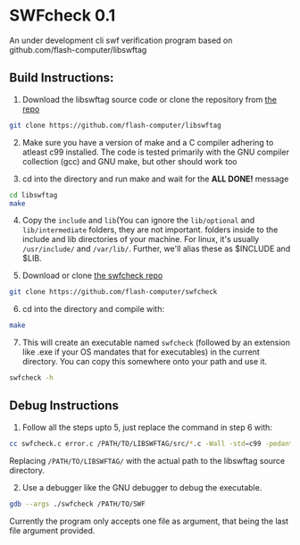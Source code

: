 # SWFcheck 0.1
An under development cli swf verification program based on github.com/flash-computer/libswftag

## Build Instructions:

1. Download the libswftag source code or clone the repository from [the repo](https://github.com/flash-computer/libswftag)

```sh
git clone https://github.com/flash-computer/libswftag
```

2. Make sure you have a version of make and a C compiler adhering to atleast c99 installed. The code is tested primarily with the GNU compiler collection (gcc) and GNU make, but other should work too

3. cd into the directory and run make and wait for the **ALL DONE!** message

```sh
cd libswftag
make
```

4. Copy the `include` and `lib`(You can ignore the `lib/optional` and `lib/intermediate` folders, they are not important. folders inside to the include and lib directories of your machine. For linux, it's usually `/usr/include/` and `/var/lib/`. Further, we'll alias these as $INCLUDE and $LIB.

5. Download or clone [the swfcheck repo](https://github.com/flash-computer/swfcheck)

```sh
git clone https://github.com/flash-computer/swfcheck
```

6. cd into the directory and compile with:

```sh
make
```

7. This will create an executable named `swfcheck` (followed by an extension like .exe if your OS mandates that for executables) in the current directory. You can copy this somewhere onto your path and use it.

```sh
swfcheck -h
```

## Debug Instructions

1. Follow all the steps upto 5, just replace the command in step 6 with:

```sh
cc swfcheck.c error.c /PATH/TO/LIBSWFTAG/src/*.c -Wall -std=c99 -pedantic -g -o swfcheck
```

Replacing `/PATH/TO/LIBSWFTAG/` with the actual path to the libswftag source directory.

2. Use a debugger like the GNU debugger to debug the executable.

```sh
gdb --args ./swfcheck /PATH/TO/SWF
```

Currently the program only accepts one file as argument, that being the last file argument provided.
